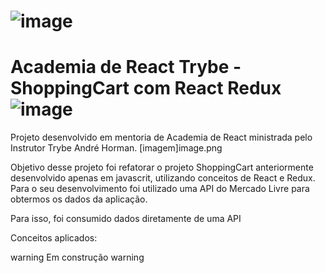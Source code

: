 
# ![image](https://user-images.githubusercontent.com/104525137/194192529-a199b5cd-18fa-4196-9e00-35f3ab5689c2.png)

# Academia de React Trybe - ShoppingCart com React Redux ![image](https://user-images.githubusercontent.com/104525137/194192565-58b2c8f5-22b8-4642-b33a-fec735c7585c.png)

Projeto desenvolvido em mentoria de Academia de React ministrada pelo Instrutor Trybe André Horman.
[imagem]image.png

Objetivo desse projeto foi refatorar o projeto ShoppingCart anteriormente desenvolvido apenas em javascrit, utilizando conceitos de React e Redux. Para o seu desenvolvimento foi utilizado uma API do Mercado Livre para obtermos os dados da aplicação.

Para isso, foi consumido dados diretamente de uma API

Conceitos aplicados:

warning Em construção warning
